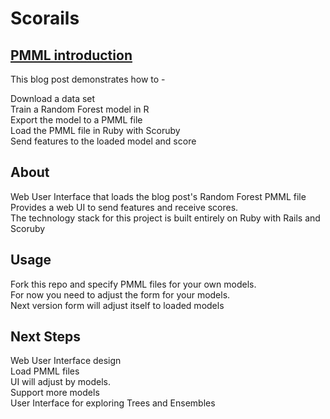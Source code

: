 # Scorails

## <a href="https://medium.com/@aschers/deploy-machine-learning-models-from-r-research-to-ruby-go-production-with-pmml-b41e79445d3d">PMML introduction</a>
This blog post demonstrates how to - 

Download a data set                                    <br>
Train a Random Forest model in R  <br>
Export the model to a PMML file                    <br>
Load the PMML file in Ruby with Scoruby  <br>
Send features to the loaded model and score 

## About  
Web User Interface that loads the blog post's Random Forest PMML file   <br>
Provides a web UI to send features and receive scores. <br>
The technology stack for this project is built entirely on Ruby with Rails and Scoruby<br>
## Usage

Fork this repo and specify PMML files for your own models.         
For now you need to adjust the form for your models.          
Next version form will adjust itself to loaded models

## Next Steps                                                        
Web User Interface design                                                     <br>
Load PMML files                                                   <br>
UI will adjust by models.                                         <br>
Support more models                                               <br>
User Interface for exploring Trees and Ensembles                              <br>




